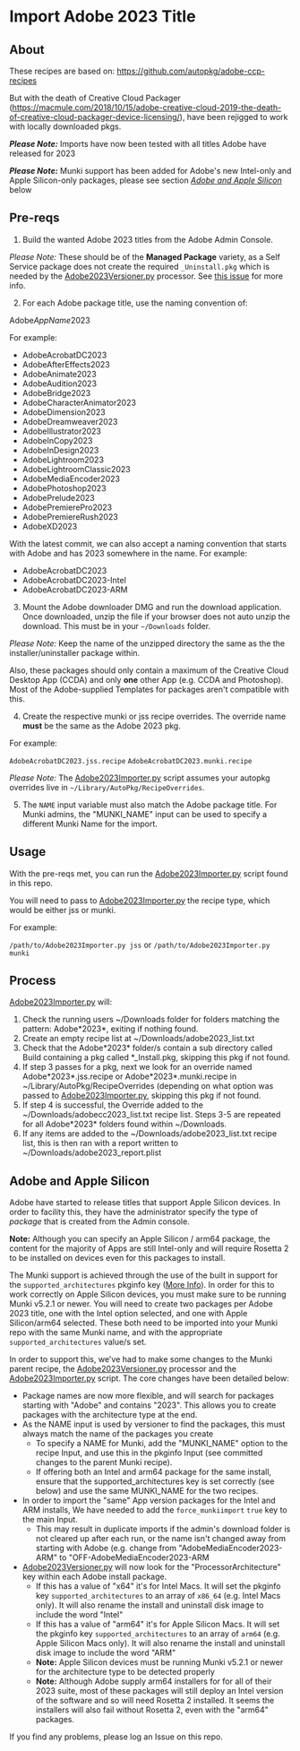# Import Adobe 2023 Title

## About
These recipes are based on: https://github.com/autopkg/adobe-ccp-recipes

But with the death of Creative Cloud Packager (https://macmule.com/2018/10/15/adobe-creative-cloud-2019-the-death-of-creative-cloud-packager-device-licensing/), have been rejigged to work with locally downloaded pkgs.

***Please Note:*** Imports have now been tested with all titles Adobe have released for 2023

***Please Note:*** Munki support has been added for Adobe's new Intel-only and Apple Silicon-only packages, please see section *[Adobe and Apple Silicon](https://github.com/autopkg/dataJAR-recipes/blob/master/Adobe%202023/README.md#adobe-and-apple-silicon)* below

## Pre-reqs

1) Build the wanted Adobe 2023 titles from the Adobe Admin Console.

*Please Note:* These should be of the **Managed Package** variety, as a Self Service package does not create the required `_Uninstall.pkg` which is needed by the [Adobe2023Versioner.py](https://github.com/autopkg/dataJAR-recipes/blob/master/Adobe%202023/Adobe2023Versioner.py) processor. See [this issue](https://github.com/autopkg/dataJAR-recipes/issues/39) for more info.

2) For each Adobe package title, use the naming convention of:

Adobe*AppName*2023

For example:

- AdobeAcrobatDC2023   
- AdobeAfterEffects2023   
- AdobeAnimate2023    
- AdobeAudition2023   
- AdobeBridge2023   
- AdobeCharacterAnimator2023  
- AdobeDimension2023    
- AdobeDreamweaver2023  
- AdobeIllustrator2023    
- AdobeInCopy2023   
- AdobeInDesign2023  
- AdobeLightroom2023  
- AdobeLightroomClassic2023   
- AdobeMediaEncoder2023   
- AdobePhotoshop2023    
- AdobePrelude2023   
- AdobePremierePro2023   
- AdobePremiereRush2023   
- AdobeXD2023

With the latest commit, we can also accept a naming convention that starts with Adobe and has 2023 somewhere in the name. For example:

- AdobeAcrobatDC2023
- AdobeAcrobatDC2023-Intel
- AdobeAcrobatDC2023-ARM

3) Mount the Adobe downloader DMG and run the download application. Once downloaded, unzip the file if your browser does not auto unzip the download. This must be in your `~/Downloads` folder.

*Please Note:* Keep the name of the unzipped directory the same as the the installer/uninstaller package within.

Also, these packages should only contain a maximum of the Creative Cloud Desktop App (CCDA) and only **one** other App (e.g. CCDA and Photoshop). Most of the Adobe-supplied Templates for packages aren't compatible with this.

4) Create the respective munki or jss recipe overrides. The override name **must** be the same as the Adobe 2023 pkg. 

For example:

`AdobeAcrobatDC2023.jss.recipe`
`AdobeAcrobatDC2023.munki.recipe`

*Please Note:* The [Adobe2023Importer.py](https://github.com/autopkg/dataJAR-recipes/blob/master/Adobe%202023/Adobe2023Importer.py) script assumes your autopkg overrides live in `~/Library/AutoPkg/RecipeOverrides`.

5) The `NAME` input variable must also match the Adobe package title. For Munki admins, the "MUNKI_NAME" input can be used to specify a different Munki Name for the import.

## Usage

With the pre-reqs met, you can run the [Adobe2023Importer.py](https://github.com/autopkg/dataJAR-recipes/blob/master/Adobe%202023/Adobe2023Importer.py) script found in this repo.

You will need to pass to [Adobe2023Importer.py](https://github.com/autopkg/dataJAR-recipes/blob/master/Adobe%202023/Adobe2023Importer.py) the recipe type, which would be either jss or munki.

For example:

`/path/to/Adobe2023Importer.py jss` or `/path/to/Adobe2023Importer.py munki`

## Process
[Adobe2023Importer.py](https://github.com/autopkg/dataJAR-recipes/blob/master/Adobe%202023/Adobe2023Importer.py) will:

1. Check the running users ~/Downloads folder for folders matching the pattern: Adobe&ast;2023&ast;, exiting if nothing found.
2. Create an empty recipe list at ~/Downloads/adobe2023_list.txt
3. Check that the Adobe&ast;2023&ast; folder/s contain a sub directory called Build containing a pkg called \*\_Install.pkg, skipping this pkg if not found.
4. If step 3 passes for a pkg, next we look for an override named Adobe&ast;2023&ast;.jss.recipe or Adobe&ast;2023&ast;.munki.recipe in ~/Library/AutoPkg/RecipeOverrides (depending on what option was passed to [Adobe2023Importer.py](https://github.com/autopkg/dataJAR-recipes/blob/master/Adobe%202023/Adobe2023Importer.py), skipping this pkg if not found.
5. If step 4 is successful, the Override added to the ~/Downloads/adobecc2023_list.txt recipe list. Steps 3-5 are repeated for all Adobe&ast;2023&ast; folders found within ~/Downloads.
6. If any items are added to the ~/Downloads/adobe2023_list.txt recipe list, this is then ran with a report written to ~/Downloads/adobe2023_report.plist

## Adobe and Apple Silicon

Adobe have started to release titles that support Apple Silicon devices. In order to facility this, they have the administrator specify the type of *package* that is created from the Admin console. 

**Note:** Although you can specify an Apple Silicon / arm64 package, the content for the majority of Apps are still Intel-only and will require Rosetta 2 to be installed on devices even for this packages to install.

The Munki support is achieved through the use of the built in support for the `supported_architectures` pkginfo key ([More Info](https://github.com/munki/munki/wiki/Supported-Pkginfo-Keys)). In order for this to work correctly on Apple Silicon devices, you must make sure to be running Munki v5.2.1 or newer. You will need to create two packages per Adobe 2023 title, one with the Intel option selected, and one with Apple Silicon/arm64 selected. These both need to be imported into your Munki repo with the same Munki name, and with the appropriate `supported_architectures` value/s set.

In order to support this, we've had to make some changes to the Munki parent recipe, the [Adobe2023Versioner.py](https://github.com/autopkg/dataJAR-recipes/blob/master/Adobe%202023/Adobe2023Versioner.py) processor and the [Adobe2023Importer.py](https://github.com/autopkg/dataJAR-recipes/blob/master/Adobe%202023/Adobe2023Importer.py) script. The core changes have been detailed below:

- Package names are now more flexible, and will search for packages starting with "Adobe" and contains "2023". This allows you to create packages with the architecture type at the end.
- As the NAME input is used by versioner to find the packages, this must always match the name of the packages you create
	- To specify a NAME for Munki, add the "MUNKI_NAME" option to the recipe Input, and use this in the pkginfo Input (see committed changes to the parent Munki recipe).  
	- If offering both an Intel and arm64 package for the same install, ensure that the supported_architectures key is set correctly (see below) and use the same MUNKI_NAME for the two recipes.    
- In order to import the "same" App version packages for the Intel and ARM installs, We have needed to add the `force_munkiimport` `true` key to the main Input.
	- This may result in duplicate imports if the admin's download folder is not cleared up after each run, or the name isn't changed away from starting with Adobe (e.g. change from "AdobeMediaEncoder2023-ARM" to "OFF-AdobeMediaEncoder2023-ARM
- [Adobe2023Versioner.py](https://github.com/autopkg/dataJAR-recipes/blob/master/Adobe%202023/Adobe2023Versioner.py) will now look for the "ProcessorArchitecture" key within each Adobe install package. 
	- If this has a value of "x64" it's for Intel Macs. It will set the pkginfo key `supported_architectures` to an array of `x86_64` (e.g. Intel Macs only). It will also rename the install and uninstall disk image to include the word "Intel" 
	- If this has a value of "arm64" it's for Apple Silicon Macs. It will set the pkginfo key `supported_architectures` to an array of `arm64` (e.g. Apple Silicon Macs only). It will also rename the install and uninstall disk image to include the word "ARM"
	- **Note:** Apple Silicon devices must be running Munki v5.2.1 or newer for the architecture type to be detected properly
	- **Note:** Although Adobe supply arm64 installers for for all of their 2023 suite, most of these packages will still deploy an Intel version of the software and so will need Rosetta 2 installed. It seems the installers will also fail without Rosetta 2, even with the "arm64" packages.

If you find any problems, please log an Issue on this repo.
